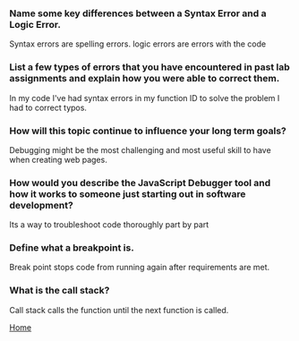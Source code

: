 
### Name some key differences between a Syntax Error and a Logic Error.

Syntax errors are spelling errors. logic errors are errors with the code 

### List a few types of errors that you have encountered in past lab assignments and explain how you were able to correct them.

In my code I've had syntax errors in my function ID to solve the problem I had to correct typos. 

### How will this topic continue to influence your long term goals?

Debugging might be the most challenging and most useful skill to have when creating web pages.

### How would you describe the JavaScript Debugger tool and how it works to someone just starting out in software development?

Its a way to troubleshoot code thoroughly part by part

### Define what a breakpoint is.

Break point stops code from running again after requirements are met.

### What is the call stack?

Call stack calls the function until the next function is called.

[Home](https://shiloh206.github.io/reading-notes)